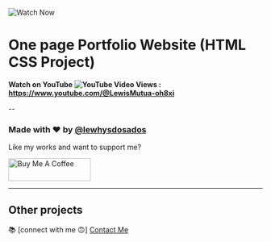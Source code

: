 ![Watch Now](./img/Design.jpg)
# One page Portfolio Website (HTML CSS Project)
**Watch on YouTube ![YouTube Video Views](https://www.youtube.com/@LewisMutua-oh8xi) : https://www.youtube.com/@LewisMutua-oh8xi**

--
### Made with ❤️ by [@lewhysdosados](https://www.instagram.com/lewhysdosados?igsh=YzljYTk1ODg3Zg==)

Like my works and want to support me?

<a href="https://www.buymeacoffee.com/Lewismutua" target="_blank"><img src="https://cdn.buymeacoffee.com/buttons/v2/default-blue.png" alt="Buy Me A Coffee" style="height: 45px !important;width: 162.75px !important;" ></a>

---

## Other projects

📚 [connect with me 🙃] <a href="mailto:lewis2005mutua@gmail.com">Contact Me</a>
  


